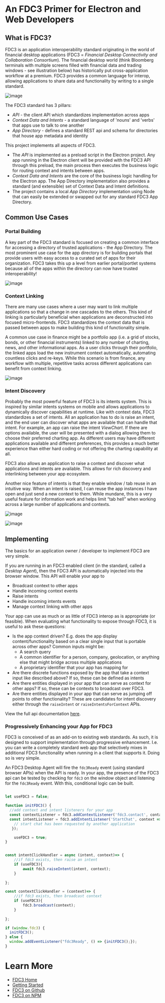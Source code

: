 # An FDC3 Primer for Electron and Web Developers 

## What is FDC3?

FDC3 is an application interoperability standard originating in the world of financial desktop applications (FDC3 = *Financial Desktop Connectivity and Collaboration Consortium*).  The financial desktop world (think Bloomberg terminals with multiple screens filled with financial data and trading windows - see illustration below) has historically put cross-application workflow at a premium.  FDC3 provides a common language for interop,  allowing applications to share data and functionality by writing to a single standard.  

![image](/images/terminal.webp)

The FDC3 standard has 3 pillars:

- *API* - the client API which standardizes implementation across apps
- *Context Data and Intents* - a standard language of 'nouns' and 'verbs' that apps use to talk to one another
- *App Directory* - defines a standard REST api and schema for directories that house app metadata and identity


This project implements all aspects of FDC3.  

- The *API* is implemented as a preload script in the Electron project.  Any app running in the Electron client will be provided with the FDC3 API through this preload, the main process then executes the business logic for routing context and intents between apps.
- *Context Data and Intents* are the core of the business logic handling for the Electron app.  The App Directory implementation also provides a standard (and extensible) set of Context Data and Intent definitions.
- The project contains a local *App Directory* implementation using Node that can easily be extended or swapped out for any standard FDC3 App Directory.



## Common Use Cases

### Portal Building 

A key part of the FDC3 standard is focused on creating a common interface for accessing a directory of trusted applications - the App Directory.  The most prominent use case for the app directory is for building portals that provide users with easy access to a curated set of apps for their organization.  FDC3 takes this up a level from earlier portal/portlet systems because all of the apps within the directory can now have trusted interoperability!  

![image](/images/portal.png)

### Context Linking

There are many use cases where a user may want to link multiple applications so that a change in one cascades to the others.  This kind of linking is particularly beneficial when applications are deconstructed into focused micro-frontends.  FDC3 standardizes the context data that is passed between apps to make building this kind of functionality simple. 

A common use case in finance might be a portfolio app (i.e. a grid of stocks, bonds, or other financial instruments) linked to any number of charting, news, and other informational apps.  As a user clicks through their portfolio, the linked apps load the new instrument context automatically, automating countless clicks and re-keys.  While this scenario is from finance, any workflow with multiple, repetitive tasks across different applications can benefit from context linking.  

![image](/images/context.png)

### Intent Discovery

Probably the most powerful feature of FDC3 is its intents system.  This is inspired by similar intents systems on mobile and allows applications to dynamically discover capabilities at runtime.  Like with context data, FDC3 standardizes a set of intents.  All an application has to do is raise an intent, and the end user can discover what apps are available that can handle that intent.   For example, an app can raise the intent *ViewChart*.  If there are options available, the user will be presented with a dialog allowing them to choose their preferred charting app.  As different users may have different applications available and different preferences, this provides a much better experience than either hard coding or not offering the charting capability at all.

FDC3 also allows an application to raise a context and discover what applications and intents are available.  This allows for rich discovery and interlinking between your app ecosystem.

Another nice feature of intents is that they enable window / tab reuse in an intuitive way.  When an intent is raised, I can reuse the app instances I have open and just send a new context to them.  While mundane, this is a very useful feature for information work and helps limit “tab hell” when working across a large number of applications and contexts.

![image](/images/raiseIntent.png)

![image](/images/raiseContext.png)


## Implementing

The basics for an application owner / developer to implement FDC3 are very simple.  

If you are running in an FDC3 enabled client (in the standard, called a *Desktop Agent*), then the FDC3 API is automatically injected into the browser window.   This API will enable your app to

- Broadcast context to other apps
- Handle incoming context events
- Raise intents
- Handle incoming intents events
- Manage context linking with other apps


Your app can use as much or as little of FDC3 interop as is appropriate (or feasible).  When evaluating what functionality to expose through FDC3, it is useful to ask these questions:

- Is the app context driven?  E.g. does the app display content/functionality based on a clear single input that is portable across other apps?  Common inputs might be:
   - A search query
   - A common identifier for a person, company, geolocation, or anything else that might bridge across multiple applications
   - A proprietary identifier that your app has mapping for 
- Are there discrete functions exposed by the app that take a context input like described above?  If so, these can be defined as intents
- Are there entities displayed in your app that can serve as context for other apps?  If so, these can be contexts to broadcast over FDC3.
- Are there entities displayed in your app that can serve as jumping off points to other functionality?  These are candidates for intent discovery either through the `raiseIntent` or `raiseIntentsForContext` APIs.

View the full api documentation [here](https://fdc3.finos.org/docs/api/overview).


### Progressively Enhancing your App for FDC3

FDC3 is conceived of as an add-on to existing web standards.  As such, it is designed to support implementation through progressive enhancement.  I.e. you can write a completely standard web app that selectively mixes in additional FDC3 functionality when running in a client that supports it.  Doing so is very simple.


An FDC3 Desktop Agent will fire the `fdc3Ready` event (using standard browser APIs) when the API is ready.  In your app, the presence of the FDC3 api can be tested by checking for `fdc3` on the window object and listening for the `fdc3Ready` event.  With this, conditional logic can be built.

```javascript

let useFDC3 = false;

function initFDC3() {
  //add context and intent listeners for your app
  const contextListener = fdc3.addContextListener('fdc3.contact', contact => { ... });
  const intentListener = fdc3.addIntentListener('StartChat', context => {
    // start chat has been requested by another application
   });

    useFDC3 = true;
}


const intentClickHandler = async (intent, context)=> {
	//if fdc3 exists, then raise an intent
    if (useFDC3){
        await fdc3.raiseIntent(intent, context);
    }
	
};

const contextClickHandler = (context)=> {
	//if fdc3 exists, then broadcast context
    if (useFDC3){
        fdc3.broadcast(context);
    }
	
};

if (window.fdc3) {
  initFDC3();
} else {
  window.addEventListener("fdc3Ready", () => {initFDC3();});
}


```


# Learn More

- [FDC3 Home](https://fdc3.finos.org)
- [Getting Started](https://fdc3.finos.org/docs/fdc3-intro) 
- [FDC3 on Github](https://github.com/finos/fdc3)
- [FDC3 on NPM](https://www.npmjs.com/package/@finos/fdc3)